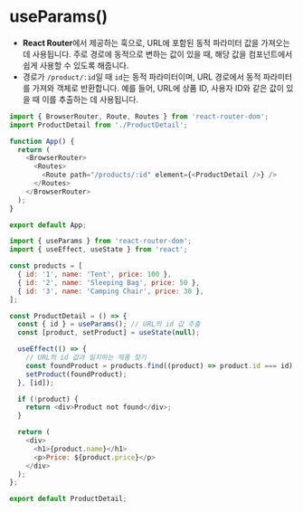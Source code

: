 # useParams()

- **React Router**에서 제공하는 훅으로, URL에 포함된 동적 파라미터 값을 가져오는 데 사용됩니다. 주로 경로에 동적으로 변하는 값이 있을 때, 해당 값을 컴포넌트에서 쉽게 사용할 수 있도록 해줍니다.
- 경로가 `/product/:id`일 때 `id`는 동적 파라미터이며, URL 경로에서 동적 파라미터를 가져와 객체로 반환합니다. 예를 들어, URL에 상품 ID, 사용자 ID와 같은 값이 있을 때 이를 추출하는 데 사용됩니다.

```javascript
import { BrowserRouter, Route, Routes } from 'react-router-dom';
import ProductDetail from './ProductDetail';

function App() {
  return (
    <BrowserRouter>
      <Routes>
        <Route path="/products/:id" element={<ProductDetail />} />
      </Routes>
    </BrowserRouter>
  );
}

export default App;
```
```javascript
import { useParams } from 'react-router-dom';
import { useEffect, useState } from 'react';

const products = [
  { id: '1', name: 'Tent', price: 100 },
  { id: '2', name: 'Sleeping Bag', price: 50 },
  { id: '3', name: 'Camping Chair', price: 30 },
];

const ProductDetail = () => {
  const { id } = useParams(); // URL의 id 값 추출
  const [product, setProduct] = useState(null);

  useEffect(() => {
    // URL의 id 값과 일치하는 제품 찾기
    const foundProduct = products.find((product) => product.id === id);
    setProduct(foundProduct);
  }, [id]);

  if (!product) {
    return <div>Product not found</div>;
  }

  return (
    <div>
      <h1>{product.name}</h1>
      <p>Price: ${product.price}</p>
    </div>
  );
};

export default ProductDetail;
